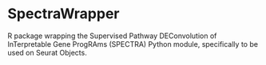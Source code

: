 # SpectraWrapper

R package wrapping the Supervised Pathway DEConvolution of InTerpretable Gene ProgRAms (SPECTRA) Python module, specifically to be used on Seurat Objects.  
